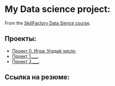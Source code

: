 # My Data science project:

From the [SkillFactory Data Sience course](https://skillfactory.ru/data-scientist-pro).

## Проекты:

* [Проект 0. Игра: Угадай число]().
* [Проект 1.___]().
* [Проект 2.___]().

## Ссылка на резюме:
